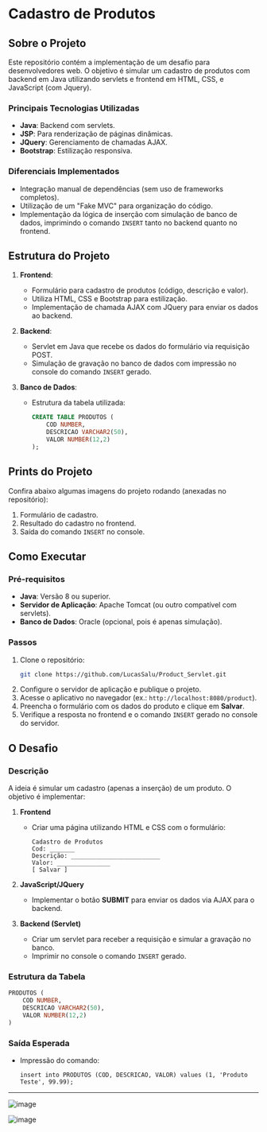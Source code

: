 # Cadastro de Produtos

## Sobre o Projeto
Este repositório contém a implementação de um desafio para desenvolvedores web. O objetivo é simular um cadastro de produtos com backend em Java utilizando servlets e frontend em HTML, CSS, e JavaScript (com Jquery).

### Principais Tecnologias Utilizadas
- **Java**: Backend com servlets.
- **JSP**: Para renderização de páginas dinâmicas.
- **JQuery**: Gerenciamento de chamadas AJAX.
- **Bootstrap**: Estilização responsiva.

### Diferenciais Implementados
- Integração manual de dependências (sem uso de frameworks completos).
- Utilização de um "Fake MVC" para organização do código.
- Implementação da lógica de inserção com simulação de banco de dados, imprimindo o comando `INSERT` tanto no backend quanto no frontend.

## Estrutura do Projeto

1. **Frontend**:
   - Formulário para cadastro de produtos (código, descrição e valor).
   - Utiliza HTML, CSS e Bootstrap para estilização.
   - Implementação de chamada AJAX com JQuery para enviar os dados ao backend.

2. **Backend**:
   - Servlet em Java que recebe os dados do formulário via requisição POST.
   - Simulação de gravação no banco de dados com impressão no console do comando `INSERT` gerado.

3. **Banco de Dados**:
   - Estrutura da tabela utilizada:
     ```sql
     CREATE TABLE PRODUTOS (
         COD NUMBER,
         DESCRICAO VARCHAR2(50),
         VALOR NUMBER(12,2)
     );
     ```

## Prints do Projeto

Confira abaixo algumas imagens do projeto rodando (anexadas no repositório):
1. Formulário de cadastro.
2. Resultado do cadastro no frontend.
3. Saída do comando `INSERT` no console.

## Como Executar

### Pré-requisitos
- **Java**: Versão 8 ou superior.
- **Servidor de Aplicação**: Apache Tomcat (ou outro compatível com servlets).
- **Banco de Dados**: Oracle (opcional, pois é apenas simulação).

### Passos
1. Clone o repositório:
   ```bash
   git clone https://github.com/LucasSalu/Product_Servlet.git
   ```
2. Configure o servidor de aplicação e publique o projeto.
3. Acesse o aplicativo no navegador (ex.: `http://localhost:8080/product`).
4. Preencha o formulário com os dados do produto e clique em **Salvar**.
5. Verifique a resposta no frontend e o comando `INSERT` gerado no console do servidor.

## O Desafio

### Descrição
A ideia é simular um cadastro (apenas a inserção) de um produto. O objetivo é implementar:

1. **Frontend**
   - Criar uma página utilizando HTML e CSS com o formulário:
     ```
     Cadastro de Produtos
     Cod: _______
     Descrição: _________________________
     Valor: _______________
     [ Salvar ]
     ```

2. **JavaScript/JQuery**
   - Implementar o botão **SUBMIT** para enviar os dados via AJAX para o backend.

3. **Backend (Servlet)**
   - Criar um servlet para receber a requisição e simular a gravação no banco.
   - Imprimir no console o comando `INSERT` gerado.

### Estrutura da Tabela
```sql
PRODUTOS (
    COD NUMBER,
    DESCRICAO VARCHAR2(50),
    VALOR NUMBER(12,2)
)
```

### Saída Esperada
- Impressão do comando:
  ```
  insert into PRODUTOS (COD, DESCRICAO, VALOR) values (1, 'Produto Teste', 99.99);
  ```

---

![image](https://github.com/user-attachments/assets/94f2ae0c-0d8a-430d-9504-3e5732dca88d)

![image](https://github.com/user-attachments/assets/b089aa71-61b2-4aaa-9a42-be20dc7ca8e0)





